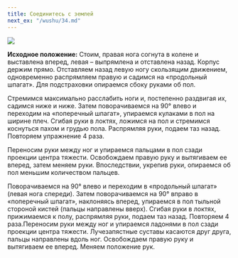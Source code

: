 ```yaml
---
title: Соединитесь с землей
next_ex: "/wushu/34.md"
---
```




![](../img/33.png)

**Исходное положение:** Стоим, правая нога согнута в колене и выставлена вперед,
левая – выпрямлена и отставлена назад. Корпус держим прямо. Отставляем назад
левую ногу скользящим движением, одновременно распрямляем правую и садимся на
«продольный шпагат». Для подстраховки опираемся сбоку руками об пол.

Стремимся максимально расслабить ноги и, постепенно раздвигая их, садимся ниже и
ниже. Затем поворачиваемся на 90° влево и переходим на «поперечный шпагат»,
упираемся кулаками в пол на ширине плеч. Сгибая руки в локтях, ложимся на пол и
стремимся коснуться пахом и грудью пола. Распрямляя руки, подаем таз назад.
Повторяем упражнение 4 раза.

Переносим руки между ног и упираемся пальцами в пол сзади проекции центра
тяжести. Освобождаем правую руку и вытягиваем ее вперед, затем меняем руки.
Впоследствии, укрепив руки, опираемся об пол меньшим количеством пальцев.

Поворачиваемся на 90° влево и переходим в «продольный шпагат» (левая нога
спереди). Затем поворачиваемся на 90° вправо в «поперечный шпагат», наклоняясь
вперед, упираемся в пол тыльной стороной кистей (пальцы направлены вверх).
Сгибая руки в локтях, прижимаемся к полу, распрямляя руки, подаем таз назад.
Повторяем 4 раза.Переносим руки между ног и упираемся ладонями в пол сзади
проекции центра тяжести. Лучезапястные суставы касаются друг друга, пальцы
направлены вдоль ног. Освобождаем правую руку и вытягиваем ее вперед. Меняем
положение рук.
